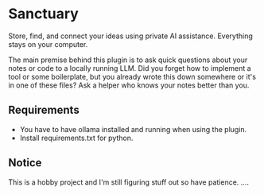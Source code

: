 # Sanctuary
Store, find, and connect your ideas using private AI assistance. Everything stays on your computer.

The main premise behind this plugin is to ask quick questions about your notes or code to a locally running LLM. Did you forget how to implement a tool or some boilerplate, but you already wrote this down somewhere or it's in one of these files? Ask a helper who knows your notes better than you. 

## Requirements
- You have to have ollama installed and running when using the plugin.
- Install requirements.txt for python. 

## Notice

This is a hobby project and I'm still figuring stuff out so have patience.
....
